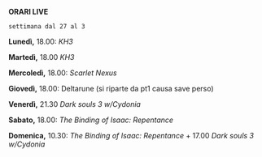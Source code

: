 
<b>ORARI LIVE</b>
 
<code>settimana dal 27 al 3 </code>
 
<b>Lunedì,</b> 18.00: <i>KH3</i>

<b>Martedì,</b> 18.00 <i> KH3</i>

<b>Mercoledì,</b> 18.00: <i>Scarlet Nexus</i>

<b>Giovedì,</b> 18.00: Deltarune (si riparte da pt1 causa save perso) </a> 


<b>Venerdì,</b> 21.30 <i>Dark souls 3 w/Cydonia</i>

<b>Sabato,</b> 18.00: <i>The Binding of Isaac: Repentance</i> 
 
<b>Domenica,</b> 10.30: <i>The Binding of Isaac: Repentance</i>  + 17.00 <i>Dark souls 3 w/Cydonia</i>
